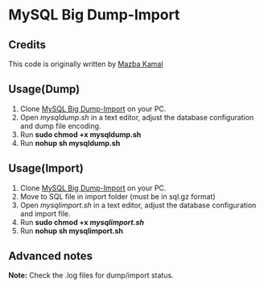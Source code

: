 # MySQL Big Dump-Import


## Credits

This code is originally written by [Mazba Kamal][1]

## Usage(Dump)

1. Clone [MySQL Big Dump-Import][2] on your PC.
2. Open _mysqldump.sh_ in a text editor, adjust the database configuration and dump file encoding.
3. Run **sudo chmod +x  mysqldump.sh**
4. Run **nohup sh mysqldump.sh**

## Usage(Import)

1. Clone [MySQL Big Dump-Import][2] on your PC.
2. Move to SQL file in import folder (must be in sql.gz format)
3. Open _mysqlimport.sh_ in a text editor, adjust the database configuration and import file.
4. Run **sudo chmod +x  _mysqlimport.sh_**
5. Run **nohup sh mysqlimport.sh**
## Advanced notes

**Note:** Check the .log files for dump/import status.  

[1]: https://github.com/mazba
[2]: https://github.com/mazba/mysql-big-dump-import